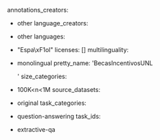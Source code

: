 annotations_creators:
- other
language_creators:
- other
languages:
- "Espa\xF1ol"
licenses: []
multilinguality:
- monolingual
pretty_name: 'BecasIncentivosUNL

  '
size_categories:
- 100K<n<1M
source_datasets:
- original
task_categories:
- question-answering
task_ids:
- extractive-qa
